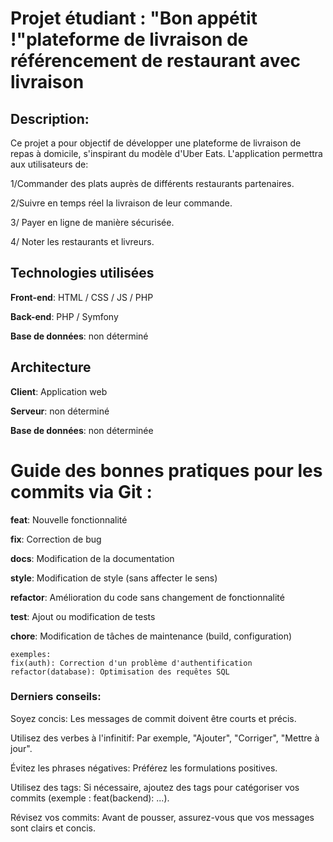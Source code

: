# Projet étudiant : "Bon appétit !"plateforme de livraison de référencement de restaurant avec livraison
## Description:

Ce projet a pour objectif de développer une plateforme de livraison de repas à domicile, s'inspirant du modèle d'Uber Eats. L'application permettra aux utilisateurs de:

1/Commander des plats auprès de différents restaurants partenaires.

2/Suivre en temps réel la livraison de leur commande.

3/ Payer en ligne de manière sécurisée.

4/ Noter les restaurants et livreurs.

## Technologies utilisées

**Front-end**: HTML / CSS / JS / PHP

**Back-end**: PHP / Symfony

**Base de données**: non déterminé

## Architecture

**Client**: Application web

**Serveur**: non déterminé

**Base de données**: non déterminée


# Guide des bonnes pratiques pour les commits via Git :

**feat**: Nouvelle fonctionnalité

**fix**: Correction de bug

**docs**: Modification de la documentation

**style**: Modification de style (sans affecter le sens)

**refactor**: Amélioration du code sans changement de fonctionnalité

**test**: Ajout ou modification de tests

**chore**: Modification de tâches de maintenance (build, configuration)

    exemples: 
    fix(auth): Correction d'un problème d'authentification
    refactor(database): Optimisation des requêtes SQL

### Derniers conseils:
Soyez concis: Les messages de commit doivent être courts et précis.

Utilisez des verbes à l'infinitif: Par exemple, "Ajouter", "Corriger", "Mettre à jour".

Évitez les phrases négatives: Préférez les formulations positives.

Utilisez des tags: Si nécessaire, ajoutez des tags pour catégoriser vos commits (exemple : feat(backend): ...).

Révisez vos commits: Avant de pousser, assurez-vous que vos messages sont clairs et concis.